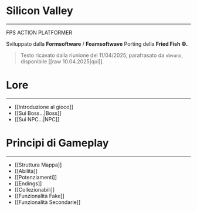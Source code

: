 
# Silicon Valley
---

FPS ACTION PLATFORMER


Sviluppato dalla __Formsoftware__ / __Foamsoftwave__ 
Porting della __Fried Fish ©.__

> Testo ricavato dalla riunione del 11/04/2025, parafrasato da `xbvuno`, disponibile [[raw 10.04.2025|qui]].

# Lore
---
- [[Introduzione al gioco]]
- [[Sui Boss...|Boss]]
- [[Sui NPC...|NPC]]

# Principi di Gameplay
---

- [[Struttura Mappa]]
- [[Abilità]]
- [[Potenziamenti]]
- [[Endings]]
- [[Collezionabili]]
- [[Funzionalità Fake]]
- [[Funzionalità Secondarie]]























